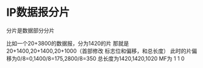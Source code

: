# IP数据报分片

分片是数据部分分片

比如一个20+3800的数据报，分为1420的片
那就是20+1400,20+1400,20+1000（首部修改 标志位和偏移，和总长度）
此时的片偏移为0/8=0,1400/8=175,2800/8=350
总长度为1420,1420,1020
MF为 1 1 0

